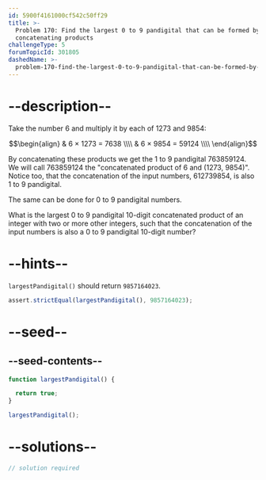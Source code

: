 ```yaml
---
id: 5900f4161000cf542c50ff29
title: >-
  Problem 170: Find the largest 0 to 9 pandigital that can be formed by
  concatenating products
challengeType: 5
forumTopicId: 301805
dashedName: >-
  problem-170-find-the-largest-0-to-9-pandigital-that-can-be-formed-by-concatenating-products
---
```


# --description--

Take the number 6 and multiply it by each of 1273 and 9854:

$$\begin{align}
  & 6 × 1273 = 7638 \\\\
  & 6 × 9854 = 59124 \\\\
\end{align}$$

By concatenating these products we get the 1 to 9 pandigital 763859124. We will call 763859124 the "concatenated product of 6 and (1273, 9854)". Notice too, that the concatenation of the input numbers, 612739854, is also 1 to 9 pandigital.

The same can be done for 0 to 9 pandigital numbers.

What is the largest 0 to 9 pandigital 10-digit concatenated product of an integer with two or more other integers, such that the concatenation of the input numbers is also a 0 to 9 pandigital 10-digit number?

# --hints--

`largestPandigital()` should return `9857164023`.

```js
assert.strictEqual(largestPandigital(), 9857164023);
```

# --seed--

## --seed-contents--

```js
function largestPandigital() {

  return true;
}

largestPandigital();
```

# --solutions--

```js
// solution required
```
